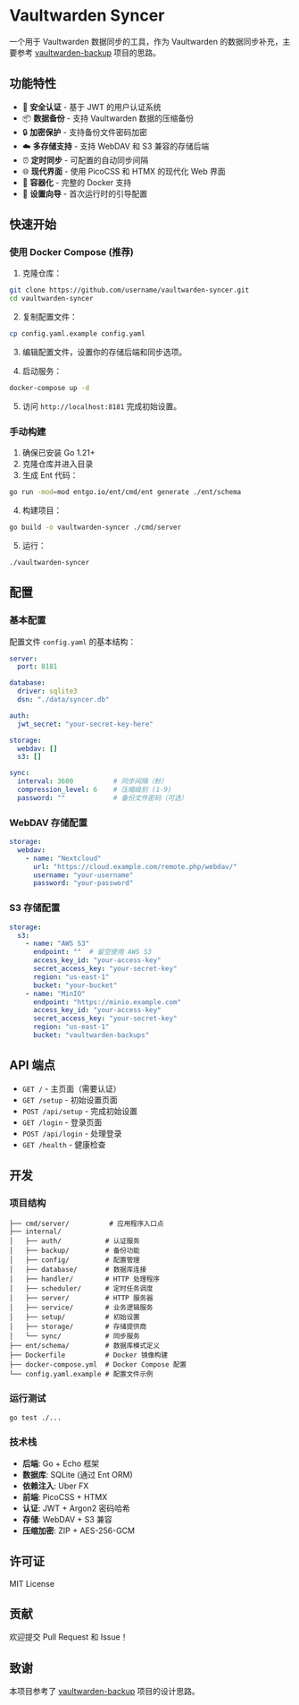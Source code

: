 # Vaultwarden Syncer

一个用于 Vaultwarden 数据同步的工具，作为 Vaultwarden 的数据同步补充，主要参考 [vaultwarden-backup](https://github.com/ttionya/vaultwarden-backup) 项目的思路。

## 功能特性

- 🔐 **安全认证** - 基于 JWT 的用户认证系统
- 📦 **数据备份** - 支持 Vaultwarden 数据的压缩备份
- 🔒 **加密保护** - 支持备份文件密码加密
- ☁️ **多存储支持** - 支持 WebDAV 和 S3 兼容的存储后端
- ⏰ **定时同步** - 可配置的自动同步间隔
- 🌐 **现代界面** - 使用 PicoCSS 和 HTMX 的现代化 Web 界面
- 🐳 **容器化** - 完整的 Docker 支持
- 🔧 **设置向导** - 首次运行时的引导配置

## 快速开始

### 使用 Docker Compose (推荐)

1. 克隆仓库：
```bash
git clone https://github.com/username/vaultwarden-syncer.git
cd vaultwarden-syncer
```

2. 复制配置文件：
```bash
cp config.yaml.example config.yaml
```

3. 编辑配置文件，设置你的存储后端和同步选项。

4. 启动服务：
```bash
docker-compose up -d
```

5. 访问 `http://localhost:8181` 完成初始设置。

### 手动构建

1. 确保已安装 Go 1.21+
2. 克隆仓库并进入目录
3. 生成 Ent 代码：
```bash
go run -mod=mod entgo.io/ent/cmd/ent generate ./ent/schema
```
4. 构建项目：
```bash
go build -o vaultwarden-syncer ./cmd/server
```
5. 运行：
```bash
./vaultwarden-syncer
```

## 配置

### 基本配置

配置文件 `config.yaml` 的基本结构：

```yaml
server:
  port: 8181

database:
  driver: sqlite3
  dsn: "./data/syncer.db"

auth:
  jwt_secret: "your-secret-key-here"

storage:
  webdav: []
  s3: []

sync:
  interval: 3600          # 同步间隔（秒）
  compression_level: 6    # 压缩级别 (1-9)
  password: ""            # 备份文件密码（可选）
```

### WebDAV 存储配置

```yaml
storage:
  webdav:
    - name: "Nextcloud"
      url: "https://cloud.example.com/remote.php/webdav/"
      username: "your-username"
      password: "your-password"
```

### S3 存储配置

```yaml
storage:
  s3:
    - name: "AWS S3"
      endpoint: ""  # 留空使用 AWS S3
      access_key_id: "your-access-key"
      secret_access_key: "your-secret-key"
      region: "us-east-1"
      bucket: "your-bucket"
    - name: "MinIO"
      endpoint: "https://minio.example.com"
      access_key_id: "your-access-key"
      secret_access_key: "your-secret-key"
      region: "us-east-1"
      bucket: "vaultwarden-backups"
```

## API 端点

- `GET /` - 主页面（需要认证）
- `GET /setup` - 初始设置页面
- `POST /api/setup` - 完成初始设置
- `GET /login` - 登录页面
- `POST /api/login` - 处理登录
- `GET /health` - 健康检查

## 开发

### 项目结构

```
├── cmd/server/          # 应用程序入口点
├── internal/
│   ├── auth/           # 认证服务
│   ├── backup/         # 备份功能
│   ├── config/         # 配置管理
│   ├── database/       # 数据库连接
│   ├── handler/        # HTTP 处理程序
│   ├── scheduler/      # 定时任务调度
│   ├── server/         # HTTP 服务器
│   ├── service/        # 业务逻辑服务
│   ├── setup/          # 初始设置
│   ├── storage/        # 存储提供商
│   └── sync/           # 同步服务
├── ent/schema/         # 数据库模式定义
├── Dockerfile          # Docker 镜像构建
├── docker-compose.yml  # Docker Compose 配置
└── config.yaml.example # 配置文件示例
```

### 运行测试

```bash
go test ./...
```

### 技术栈

- **后端**: Go + Echo 框架
- **数据库**: SQLite (通过 Ent ORM)
- **依赖注入**: Uber FX
- **前端**: PicoCSS + HTMX
- **认证**: JWT + Argon2 密码哈希
- **存储**: WebDAV + S3 兼容
- **压缩加密**: ZIP + AES-256-GCM

## 许可证

MIT License

## 贡献

欢迎提交 Pull Request 和 Issue！

## 致谢

本项目参考了 [vaultwarden-backup](https://github.com/ttionya/vaultwarden-backup) 项目的设计思路。
